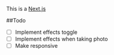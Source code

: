 This is a [Next.js](https://nextjs.org/)

##Todo
- [ ] Implement effects toggle
- [ ] Implement effects when taking photo
- [ ] Make responsive
